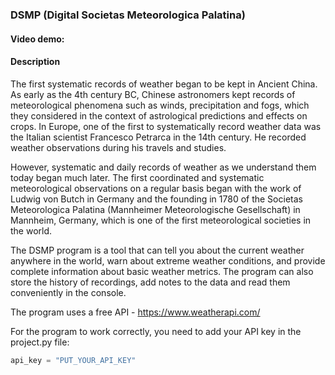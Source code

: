 ### DSMP (Digital Societas Meteorologica Palatina)

#### Video demo:

#### Description
The first systematic records of weather began to be kept in Ancient China. As early as the 4th century BC, Chinese astronomers kept records of meteorological phenomena such as winds, precipitation and fogs, which they considered in the context of astrological predictions and effects on crops. In Europe, one of the first to systematically record weather data was the Italian scientist Francesco Petrarca in the 14th century. He recorded weather observations during his travels and studies.

However, systematic and daily records of weather as we understand them today began much later. The first coordinated and systematic meteorological observations on a regular basis began with the work of Ludwig von Butch in Germany and the founding in 1780 of the Societas Meteorologica Palatina (Mannheimer Meteorologische Gesellschaft) in Mannheim, Germany, which is one of the first meteorological societies in the world.

The DSMP program is a tool that can tell you about the current weather anywhere in the world, warn about extreme weather conditions, and provide complete information about basic weather metrics. The program can also store the history of recordings, add notes to the data and read them conveniently in the console.

The program uses a free API - https://www.weatherapi.com/

For the program to work correctly, you need to add your API key in the project.py file:
```python
api_key = "PUT_YOUR_API_KEY"
```
